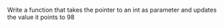Write a function that takes the pointer to an int as parameter and updates the value it points to 98
